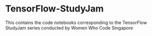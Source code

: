 # TensorFlow-StudyJam
This contains the code notebooks corresponding to the TensorFlow StudyJam series conducted by Women Who Code Singapore
